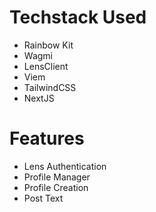 # Techstack Used
- Rainbow Kit 
- Wagmi
- LensClient
- Viem
- TailwindCSS
- NextJS

# Features
- Lens Authentication
- Profile Manager
- Profile Creation
- Post Text
